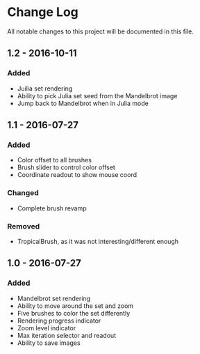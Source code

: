 # Change Log
All notable changes to this project will be documented in this file.

## 1.2 - 2016-10-11
### Added
- Juilia set rendering
- Ability to pick Julia set seed from the Mandelbrot image
- Jump back to Mandelbrot when in Julia mode


## 1.1 - 2016-07-27
### Added
- Color offset to all brushes
- Brush slider to control color offset
- Coordinate readout to show mouse coord

### Changed
- Complete brush revamp

### Removed
- TropicalBrush, as it was not interesting/different enough


## 1.0 - 2016-07-27
### Added
- Mandelbrot set rendering
- Ability to move around the set and zoom
- Five brushes to color the set differently
- Rendering progress indicator
- Zoom level indicator
- Max iteration selector and readout
- Ability to save images